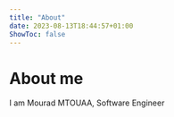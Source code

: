 ```yaml
---
title: "About"
date: 2023-08-13T18:44:57+01:00
ShowToc: false
---
```


# About me

I am Mourad MTOUAA, Software Engineer